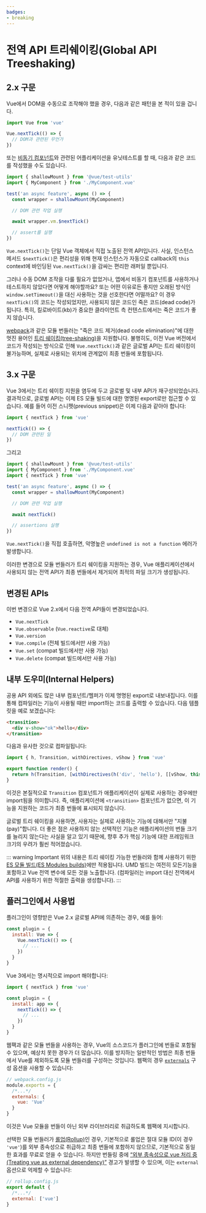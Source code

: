 ```yaml
---
badges:
- breaking
---
```


# 전역 API 트리쉐이킹(Global API Treeshaking) <migrationbadges badges="$frontmatter.badges"></migrationbadges>

## 2.x 구문

Vue에서 DOM을 수동으로 조작해야 했을 경우, 다음과 같은 패턴을 본 적이 있을 겁니다.

```js
import Vue from 'vue'

Vue.nextTick(() => {
  // DOM과 관련된 무언가
})
```

또는 [비동기 컴포넌트](/guide/component-dynamic-async.html)와 관련된 어플리케이션을 유닛테스트를 할 때, 다음과 같은 코드를 작성했을 수도 있습니다.

```js
import { shallowMount } from '@vue/test-utils'
import { MyComponent } from './MyComponent.vue'

test('an async feature', async () => {
  const wrapper = shallowMount(MyComponent)

  // DOM 관련 작업 실행

  await wrapper.vm.$nextTick()

  // assert를 실행
})
```

`Vue.nextTick()`는 단일 Vue 객체에서 직접 노출된 전역 API입니다. 사실, 인스턴스 메서드 `$nextTick()`은 편리성을 위해 현재 인스턴스가 자동으로 callback의 `this` context에 바인딩된 `Vue.nextTick()`을 감싸는 편리한 래퍼일 뿐입니다.

그러나 수동 DOM 조작을 다룰 필요가 없었거나, 앱에서 비동기 컴포넌트를 사용하거나 테스트하지 않았다면 어떻게 해야할까요? 또는 어떤 이유로든 좋지만 오래된 방식인 `window.setTimeout()`을 대신 사용하는 것을 선호한다면 어떨까요? 이 경우 `nextTick()`의 코드는 작성되었지만, 사용되지 않은 코드인 죽은 코드(dead code)가 됩니다. 특히, 킬로바이트(kb)가 중요한 클라이언트 측 컨텐스트에서는 죽은 코드가 좋지 않습니다.

[webpack](https://webpack.js.org/)과 같은 모듈 번들러는 "죽은 코드 제거(dead code elimination)"에 대한 멋진 용어인 [트리 쉐이킹(tree-shaking)](https://webpack.js.org/guides/tree-shaking/)을 지원합니다. 불행히도, 이전 Vue 버전에서 코드가 작성되는 방식으로 인해 `Vue.nextTick()`과 같은 글로벌 API는 트리 쉐이킹이 불가능하며, 실제로 사용되는 위치에 관계없이 최종 번들에 포함됩니다.

## 3.x 구문

Vue 3에서는 트리 쉐이킹 지원을 염두에 두고 글로벌 및 내부 API가 재구성되었습니다. 결과적으로, 글로벌 API는 이제 ES 모듈 빌드에 대한 명명된 export로만 접근할 수 있습니다. 예를 들어 이전 스니펫(previous snippet)은 이제 다음과 같아야 합니다:

```js
import { nextTick } from 'vue'

nextTick(() => {
  // DOM 관련된 일
})
```

그리고

```js
import { shallowMount } from '@vue/test-utils'
import { MyComponent } from './MyComponent.vue'
import { nextTick } from 'vue'

test('an async feature', async () => {
  const wrapper = shallowMount(MyComponent)

  // DOM 관련 작업 실행

  await nextTick()

  // assertions 실행
})
```

`Vue.nextTick()`을 직접 호출하면, 악명높은 `undefined is not a function` 에러가 발생합니다.

이러한 변경으로 모듈 번들러가 트리 쉐이킹을 지원하는 경우, Vue 애플리케이션에서 사용되지 않는 전역 API가 최종 번들에서 제거되어 최적의 파일 크기가 생성됩니다.

## 변경된 APIs

이번 변경으로 Vue 2.x에서 다음 전역 API들이 변경되었습니다.

- `Vue.nextTick`
- `Vue.observable` (`Vue.reactive`로 대체)
- `Vue.version`
- `Vue.compile` (전체 빌드에서만 사용 가능)
- `Vue.set` (compat 빌드에서만 사용 가능)
- `Vue.delete` (compat 빌드에서만 사용 가능)

## 내부 도우미(Internal Helpers)

공용 API 외에도 많은 내부 컴포넌트/헬퍼가 이제 명명된 export로 내보내집니다. 이를 통해 컴파일러는 기능이 사용될 때만 import하는 코드를 출력할 수 있습니다. 다음 템플릿을 예로 보겠습니다:

```html
<transition>
  <div v-show="ok">hello</div>
</transition>
```

다음과 유사한 것으로 컴파일됩니다:

```js
import { h, Transition, withDirectives, vShow } from 'vue'

export function render() {
  return h(Transition, [withDirectives(h('div', 'hello'), [[vShow, this.ok]])])
}
```

이것은 본질적으로 `Transition` 컴포넌트가 애플리케이션이 실제로 사용하는 경우에만 import됨을 의미합니다. 즉, 애플리케이션에 `<transition>` 컴포넌트가 없으면, 이 기능을 지원하는 코드가 최종 번들에 표시되지 않습니다.

글로벌 트리 쉐이킹을 사용하면, 사용자는 실제로 사용하는 기능에 대해서만 "지불(pay)"합니다. 더 좋은 점은 사용하지 않는 선택적인 기능은 애플리케이션의 번들 크기를 늘리지 않는다는 사실을 알고 있기 때문에, 향후 추가 핵심 기능에 대한 프레임워크 크기의 우려가 훨씬 적어졌습니다.

::: warning Important 
위의 내용은 트리 쉐이킹 가능한 번들러와 함께 사용하기 위한 [ES 모듈 빌드(ES Modules builds)](/guide/installation.html#explanation-of-different-builds)에만 적용됩니다. UMD 빌드는 여전히 모든기능을 포함하고 Vue 전역 변수에 모든 것을 노출합니다. (컴파일러는 import 대신 전역에서 API를 사용하기 위한 적절한 출력을 생성합니다). 
:::

## 플러그인에서 사용법

플러그인이 영향받은 Vue 2.x 글로벌 API에 의존하는 경우, 예를 들어:

```js
const plugin = {
  install: Vue => {
    Vue.nextTick(() => {
      // ...
    })
  }
}
```

Vue 3에서는 명시적으로 import 해야합니다:

```js
import { nextTick } from 'vue'

const plugin = {
  install: app => {
    nextTick(() => {
      // ...
    })
  }
}
```

웹팩과 같은 모듈 번들을 사용하는 경우, Vue의 소스코드가 플러그인에 번들로 포함될 수 있으며, 예상치 못한 경우가 더 많습니다. 이를 방지하는 일반적인 방법은 최종 번들에서 Vue를 제외하도록 모듈 번들러를 구성하는 것입니다. 웹팩의 경우 [`externals`](https://webpack.js.org/configuration/externals/) 구성 옵션을 사용할 수 있습니다:

```js
// webpack.config.js
module.exports = {
  /*...*/
  externals: {
    vue: 'Vue'
  }
}
```

이것은 Vue 모듈을 번들이 아닌 외부 라이브러리로 취급하도록 웹팩에 지시합니다.

선택한 모듈 번들러가 [롤업(Rollup)](https://rollupjs.org/)인 경우, 기본적으로 롤업은 절대 모듈 ID(이 경우 `'vue'`)를 외부 종속성으로 취급하고 최종 번들에 포함하지 않으므로, 기본적으로 동일한 효과를 무료로 얻을 수 있습니다. 하지만 번들링 중에 [“외부 종속성으로 vue 처리 중(Treating vue as external dependency)”](https://rollupjs.org/guide/en/#warning-treating-module-as-external-dependency) 경고가 발생할 수 있으며, 이는 `external` 옵션으로 억제할 수 있습니다:

```js
// rollup.config.js
export default {
  /*...*/
  external: ['vue']
}
```
